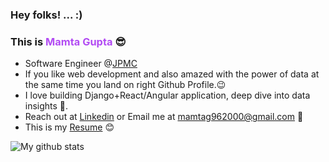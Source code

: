 ### Hey folks! ... :)



### This is <a href="https://imamtagupta.github.io/v1/" style="text-decoration: none; color:#B24BF3"> Mamta Gupta </a> 😎

<!--
![](https://komarev.com/ghpvc/?username=mgupta96)
-->


- Software Engineer @[JPMC](https://www.jpmorganchase.com/)</a>
- If you like web development and also amazed with the power of data at the same time you land on right Github Profile.😉
- I love building Django+React/Angular application, deep dive into data insights 💙.
- Reach out at <a href="https://www.linkedin.com/in/mamtaguptasde/">Linkedin</a> or Email me at mamtag962000@gmail.com 🙌
- This is my <a href="https://drive.google.com/file/d/1N6TKpXP5rYxwRaCSnWkmpOW1MyfcTLW5/view?usp=share_link">Resume</a> 😊


![My github stats](https://github-readme-stats.vercel.app/api?username=imamtagupta&show=reviews,prs_merged,prs_merged_percentage&theme=radical&show_icons=true)          
